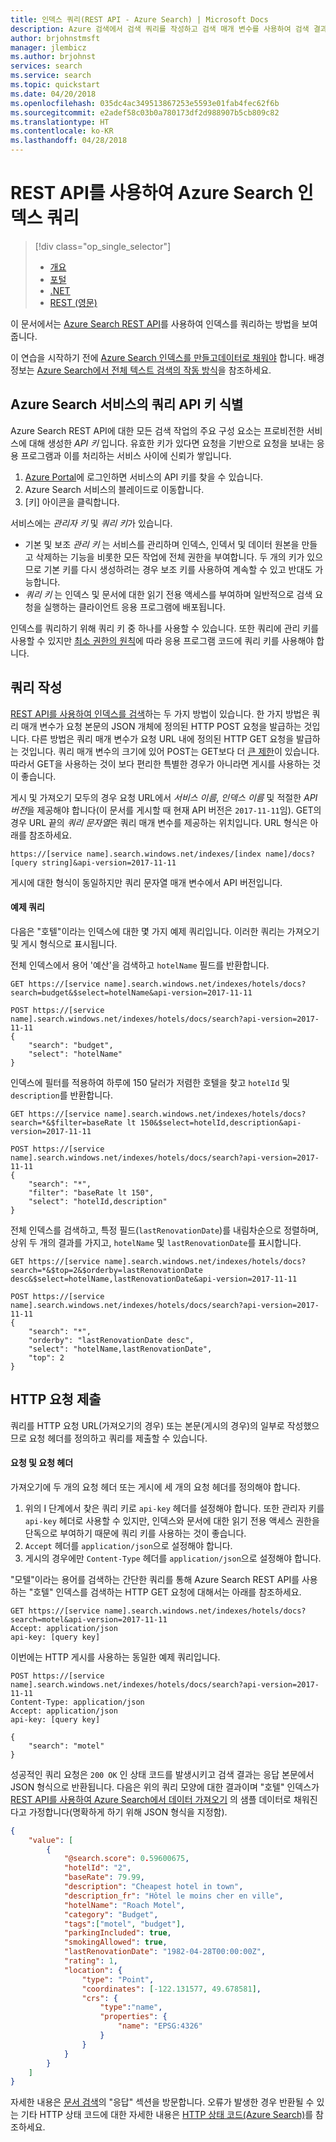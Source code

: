 ```yaml
---
title: 인덱스 쿼리(REST API - Azure Search) | Microsoft Docs
description: Azure 검색에서 검색 쿼리를 작성하고 검색 매개 변수를 사용하여 검색 결과를 필터링하고 정렬합니다.
author: brjohnstmsft
manager: jlembicz
ms.author: brjohnst
services: search
ms.service: search
ms.topic: quickstart
ms.date: 04/20/2018
ms.openlocfilehash: 035dc4ac349513867253e5593e01fab4fec62f6b
ms.sourcegitcommit: e2adef58c03b0a780173df2d988907b5cb809c82
ms.translationtype: HT
ms.contentlocale: ko-KR
ms.lasthandoff: 04/28/2018
---
```

# <a name="query-your-azure-search-index-using-the-rest-api"></a>REST API를 사용하여 Azure Search 인덱스 쿼리
> [!div class="op_single_selector"]
>
> * [개요](search-query-overview.md)
> * [포털](search-explorer.md)
> * [.NET](search-query-dotnet.md)
> * [REST (영문)](search-query-rest-api.md)
>
>

이 문서에서는 [Azure Search REST API](https://docs.microsoft.com/rest/api/searchservice/)를 사용하여 인덱스를 쿼리하는 방법을 보여 줍니다.

이 연습을 시작하기 전에 [Azure Search 인덱스를 만들고](search-what-is-an-index.md)[데이터로 채워야](search-what-is-data-import.md) 합니다. 배경 정보는 [Azure Search에서 전체 텍스트 검색의 작동 방식](search-lucene-query-architecture.md)을 참조하세요.

## <a name="identify-your-azure-search-services-query-api-key"></a>Azure Search 서비스의 쿼리 API 키 식별
Azure Search REST API에 대한 모든 검색 작업의 주요 구성 요소는 프로비전한 서비스에 대해 생성한 *API 키* 입니다. 유효한 키가 있다면 요청을 기반으로 요청을 보내는 응용 프로그램과 이를 처리하는 서비스 사이에 신뢰가 쌓입니다.

1. [Azure Portal](https://portal.azure.com/)에 로그인하면 서비스의 API 키를 찾을 수 있습니다.
2. Azure Search 서비스의 블레이드로 이동합니다.
3. [키] 아이콘을 클릭합니다.

서비스에는 *관리자 키* 및 *쿼리 키*가 있습니다.

* 기본 및 보조 *관리 키* 는 서비스를 관리하며 인덱스, 인덱서 및 데이터 원본을 만들고 삭제하는 기능을 비롯한 모든 작업에 전체 권한을 부여합니다. 두 개의 키가 있으므로 기본 키를 다시 생성하려는 경우 보조 키를 사용하여 계속할 수 있고 반대도 가능합니다.
* *쿼리 키* 는 인덱스 및 문서에 대한 읽기 전용 액세스를 부여하며 일반적으로 검색 요청을 실행하는 클라이언트 응용 프로그램에 배포됩니다.

인덱스를 쿼리하기 위해 쿼리 키 중 하나를 사용할 수 있습니다. 또한 쿼리에 관리 키를 사용할 수 있지만 [최소 권한의 원칙](https://en.wikipedia.org/wiki/Principle_of_least_privilege)에 따라 응용 프로그램 코드에 쿼리 키를 사용해야 합니다.

## <a name="formulate-your-query"></a>쿼리 작성
[REST API를 사용하여 인덱스를 검색](https://docs.microsoft.com/rest/api/searchservice/Search-Documents)하는 두 가지 방법이 있습니다. 한 가지 방법은 쿼리 매개 변수가 요청 본문의 JSON 개체에 정의된 HTTP POST 요청을 발급하는 것입니다. 다른 방법은 쿼리 매개 변수가 요청 URL 내에 정의된 HTTP GET 요청을 발급하는 것입니다. 쿼리 매개 변수의 크기에 있어 POST는 GET보다 더 [큰 제한](https://docs.microsoft.com/rest/api/searchservice/Search-Documents)이 있습니다. 따라서 GET을 사용하는 것이 보다 편리한 특별한 경우가 아니라면 게시를 사용하는 것이 좋습니다.

게시 및 가져오기 모두의 경우 요청 URL에서 *서비스 이름*, *인덱스 이름* 및 적절한 *API 버전*을 제공해야 합니다(이 문서를 게시할 때 현재 API 버전은 `2017-11-11`임). GET의 경우 URL 끝의 *쿼리 문자열*은 쿼리 매개 변수를 제공하는 위치입니다. URL 형식은 아래를 참조하세요.

    https://[service name].search.windows.net/indexes/[index name]/docs?[query string]&api-version=2017-11-11

게시에 대한 형식이 동일하지만 쿼리 문자열 매개 변수에서 API 버전입니다.

#### <a name="example-queries"></a>예제 쿼리
다음은 "호텔"이라는 인덱스에 대한 몇 가지 예제 쿼리입니다. 이러한 쿼리는 가져오기 및 게시 형식으로 표시됩니다.

전체 인덱스에서 용어 '예산'을 검색하고 `hotelName` 필드를 반환합니다.

```
GET https://[service name].search.windows.net/indexes/hotels/docs?search=budget&$select=hotelName&api-version=2017-11-11

POST https://[service name].search.windows.net/indexes/hotels/docs/search?api-version=2017-11-11
{
    "search": "budget",
    "select": "hotelName"
}
```

인덱스에 필터를 적용하여 하루에 150 달러가 저렴한 호텔을 찾고 `hotelId` 및 `description`를 반환합니다.

```
GET https://[service name].search.windows.net/indexes/hotels/docs?search=*&$filter=baseRate lt 150&$select=hotelId,description&api-version=2017-11-11

POST https://[service name].search.windows.net/indexes/hotels/docs/search?api-version=2017-11-11
{
    "search": "*",
    "filter": "baseRate lt 150",
    "select": "hotelId,description"
}
```

전체 인덱스를 검색하고, 특정 필드(`lastRenovationDate`)를 내림차순으로 정렬하며, 상위 두 개의 결과를 가지고, `hotelName` 및 `lastRenovationDate`를 표시합니다.

```
GET https://[service name].search.windows.net/indexes/hotels/docs?search=*&$top=2&$orderby=lastRenovationDate desc&$select=hotelName,lastRenovationDate&api-version=2017-11-11

POST https://[service name].search.windows.net/indexes/hotels/docs/search?api-version=2017-11-11
{
    "search": "*",
    "orderby": "lastRenovationDate desc",
    "select": "hotelName,lastRenovationDate",
    "top": 2
}
```

## <a name="submit-your-http-request"></a>HTTP 요청 제출
쿼리를 HTTP 요청 URL(가져오기의 경우) 또는 본문(게시의 경우)의 일부로 작성했으므로 요청 헤더를 정의하고 쿼리를 제출할 수 있습니다.

#### <a name="request-and-request-headers"></a>요청 및 요청 헤더
가져오기에 두 개의 요청 헤더 또는 게시에 세 개의 요청 헤더를 정의해야 합니다.

1. 위의 I 단계에서 찾은 쿼리 키로 `api-key` 헤더를 설정해야 합니다. 또한 관리자 키를 `api-key` 헤더로 사용할 수 있지만, 인덱스와 문서에 대한 읽기 전용 액세스 권한을 단독으로 부여하기 때문에 쿼리 키를 사용하는 것이 좋습니다.
2. `Accept` 헤더를 `application/json`으로 설정해야 합니다.
3. 게시의 경우에만 `Content-Type` 헤더를 `application/json`으로 설정해야 합니다.

"모텔"이라는 용어를 검색하는 간단한 쿼리를 통해 Azure Search REST API를 사용하는 "호텔" 인덱스를 검색하는 HTTP GET 요청에 대해서는 아래를 참조하세요.

```
GET https://[service name].search.windows.net/indexes/hotels/docs?search=motel&api-version=2017-11-11
Accept: application/json
api-key: [query key]
```

이번에는 HTTP 게시를 사용하는 동일한 예제 쿼리입니다.

```
POST https://[service name].search.windows.net/indexes/hotels/docs/search?api-version=2017-11-11
Content-Type: application/json
Accept: application/json
api-key: [query key]

{
    "search": "motel"
}
```

성공적인 쿼리 요청은 `200 OK` 인 상태 코드를 발생시키고 검색 결과는 응답 본문에서 JSON 형식으로 반환됩니다. 다음은 위의 쿼리 모양에 대한 결과이며 "호텔" 인덱스가 [REST API를 사용하여 Azure Search에서 데이터 가져오기](search-import-data-rest-api.md) 의 샘플 데이터로 채워진다고 가정합니다(명확하게 하기 위해 JSON 형식을 지정함).

```JSON
{
    "value": [
        {
            "@search.score": 0.59600675,
            "hotelId": "2",
            "baseRate": 79.99,
            "description": "Cheapest hotel in town",
            "description_fr": "Hôtel le moins cher en ville",
            "hotelName": "Roach Motel",
            "category": "Budget",
            "tags":["motel", "budget"],
            "parkingIncluded": true,
            "smokingAllowed": true,
            "lastRenovationDate": "1982-04-28T00:00:00Z",
            "rating": 1,
            "location": {
                "type": "Point",
                "coordinates": [-122.131577, 49.678581],
                "crs": {
                    "type":"name",
                    "properties": {
                        "name": "EPSG:4326"
                    }
                }
            }
        }
    ]
}
```

자세한 내용은 [문서 검색](https://docs.microsoft.com/rest/api/searchservice/Search-Documents)의 "응답" 섹션을 방문합니다. 오류가 발생한 경우 반환될 수 있는 기타 HTTP 상태 코드에 대한 자세한 내용은 [HTTP 상태 코드(Azure Search)](https://docs.microsoft.com/rest/api/searchservice/HTTP-status-codes)를 참조하세요.
